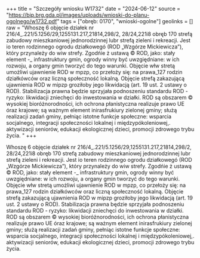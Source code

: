 +++
title = "Szczegóły wniosku W1732"
date = "2024-06-12"
source = "https://bip.brg.gda.pl/images/uploads/wnioski-do-planu-ogolnego/w1732.pdf"
tags = ["obręb: 0170", "wnioski-ogolne"]
geolinks = []
raw = "Whoszę 6 objęcie działek nr 216/4_.221/5.1256/29,1255131.217,21814,298/2, 28/24,221i8 obręb 170 strefą zabudowy mieszkaniowej jednorodzinnej lubr strefą zieleni i rekreacji. Jest io teren rodzinnego ogrodu działkowegó (ROD „Wzgórze Mickiewicza”), który przynależy do wiw strefy. Zgodńie ż ustawą © ROD, jako: stały element -_ infrastruktury gmin, ogrody winny być uwzgiędniane: w ich rozwoju, a organy gmin tworzyć do tego warunki. Objęcie włw stretą umożliwi ujawnienie ROD w mpzp, co przełoży się: na prawa_127 rodzin działkówców oraz liczną społeczność lokalną. Objęcie  strefą zakazującą ujawnienia ROD w mipzp groziłoby jego likwidacją (art. 19 ust. 2 ustawy o  ROD). Stabilizacja prawna będzie sprzyjała podnoszeniu standardu ROD - ryzyko: likwidacji zniechęci do inwestowania w działki. ROD są obszarem © wysokiej bioróżnorodności, ich ochrona płanistyczna realizuje prawo UE óraz krajowe; są ważnym element inirasfrukiury zielonej gminy; służą realizacji zadań gminy, pełniąc istotne funkcje społeczne: wsparcia socjalnego, integracji społeczności lokalnej i międzypókoleniowej,. aktywizacji seniorów, edukacji ekologicznej dzieci, promocji zdrowego trybu życia. "
+++

Whoszę 6 objęcie działek nr 216/4_.221/5.1256/29,1255131.217,21814,298/2,
28/24,221i8 obręb 170 strefą zabudowy mieszkaniowej jednorodzinnej lubr strefą
zieleni i rekreacji. Jest io teren rodzinnego ogrodu działkowegó (ROD „Wzgórze
Mickiewicza”), który przynależy do wiw strefy. Zgodńie ż ustawą © ROD, jako: stały element
-_ infrastruktury gmin, ogrody winny być uwzgiędniane: w ich rozwoju, a organy gmin tworzyć
do tego warunki. Objęcie włw stretą umożliwi ujawnienie ROD w mpzp, co przełoży się: na
prawa_127 rodzin działkówców oraz liczną społeczność lokalną. Objęcie 
strefą zakazującą ujawnienia ROD w mipzp groziłoby jego likwidacją (art. 19 ust. 2 ustawy o 
ROD). Stabilizacja prawna będzie sprzyjała podnoszeniu standardu ROD - ryzyko: likwidacji
zniechęci do inwestowania w działki. ROD są obszarem © wysokiej bioróżnorodności, ich
ochrona płanistyczna realizuje prawo UE óraz krajowe; są ważnym element inirasfrukiury
zielonej gminy; służą realizacji zadań gminy, pełniąc istotne funkcje społeczne: wsparcia
socjalnego, integracji społeczności lokalnej i międzypókoleniowej,. aktywizacji seniorów,
edukacji ekologicznej dzieci, promocji zdrowego trybu życia.



